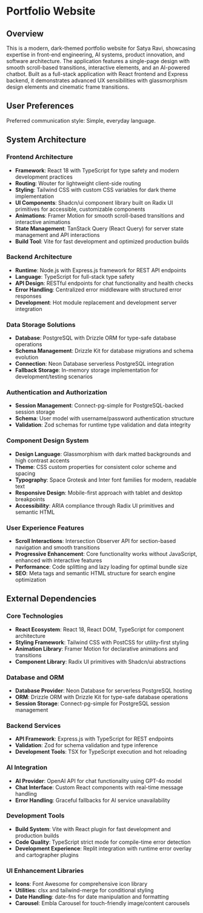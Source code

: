 # Portfolio Website

## Overview

This is a modern, dark-themed portfolio website for Satya Ravi, showcasing expertise in front-end engineering, AI systems, product innovation, and software architecture. The application features a single-page design with smooth scroll-based transitions, interactive elements, and an AI-powered chatbot. Built as a full-stack application with React frontend and Express backend, it demonstrates advanced UX sensibilities with glassmorphism design elements and cinematic frame transitions.

## User Preferences

Preferred communication style: Simple, everyday language.

## System Architecture

### Frontend Architecture
- **Framework**: React 18 with TypeScript for type safety and modern development practices
- **Routing**: Wouter for lightweight client-side routing
- **Styling**: Tailwind CSS with custom CSS variables for dark theme implementation
- **UI Components**: Shadcn/ui component library built on Radix UI primitives for accessible, customizable components
- **Animations**: Framer Motion for smooth scroll-based transitions and interactive animations
- **State Management**: TanStack Query (React Query) for server state management and API interactions
- **Build Tool**: Vite for fast development and optimized production builds

### Backend Architecture
- **Runtime**: Node.js with Express.js framework for REST API endpoints
- **Language**: TypeScript for full-stack type safety
- **API Design**: RESTful endpoints for chat functionality and health checks
- **Error Handling**: Centralized error middleware with structured error responses
- **Development**: Hot module replacement and development server integration

### Data Storage Solutions
- **Database**: PostgreSQL with Drizzle ORM for type-safe database operations
- **Schema Management**: Drizzle Kit for database migrations and schema evolution
- **Connection**: Neon Database serverless PostgreSQL integration
- **Fallback Storage**: In-memory storage implementation for development/testing scenarios

### Authentication and Authorization
- **Session Management**: Connect-pg-simple for PostgreSQL-backed session storage
- **Schema**: User model with username/password authentication structure
- **Validation**: Zod schemas for runtime type validation and data integrity

### Component Design System
- **Design Language**: Glassmorphism with dark matted backgrounds and high contrast accents
- **Theme**: CSS custom properties for consistent color scheme and spacing
- **Typography**: Space Grotesk and Inter font families for modern, readable text
- **Responsive Design**: Mobile-first approach with tablet and desktop breakpoints
- **Accessibility**: ARIA compliance through Radix UI primitives and semantic HTML

### User Experience Features
- **Scroll Interactions**: Intersection Observer API for section-based navigation and smooth transitions
- **Progressive Enhancement**: Core functionality works without JavaScript, enhanced with interactive features
- **Performance**: Code splitting and lazy loading for optimal bundle size
- **SEO**: Meta tags and semantic HTML structure for search engine optimization

## External Dependencies

### Core Technologies
- **React Ecosystem**: React 18, React DOM, TypeScript for component architecture
- **Styling Framework**: Tailwind CSS with PostCSS for utility-first styling
- **Animation Library**: Framer Motion for declarative animations and transitions
- **Component Library**: Radix UI primitives with Shadcn/ui abstractions

### Database and ORM
- **Database Provider**: Neon Database for serverless PostgreSQL hosting
- **ORM**: Drizzle ORM with Drizzle Kit for type-safe database operations
- **Session Storage**: Connect-pg-simple for PostgreSQL session management

### Backend Services
- **API Framework**: Express.js with TypeScript for REST endpoints
- **Validation**: Zod for schema validation and type inference
- **Development Tools**: TSX for TypeScript execution and hot reloading

### AI Integration
- **AI Provider**: OpenAI API for chat functionality using GPT-4o model
- **Chat Interface**: Custom React components with real-time message handling
- **Error Handling**: Graceful fallbacks for AI service unavailability

### Development Tools
- **Build System**: Vite with React plugin for fast development and production builds
- **Code Quality**: TypeScript strict mode for compile-time error detection
- **Development Experience**: Replit integration with runtime error overlay and cartographer plugins

### UI Enhancement Libraries
- **Icons**: Font Awesome for comprehensive icon library
- **Utilities**: clsx and tailwind-merge for conditional styling
- **Date Handling**: date-fns for date manipulation and formatting
- **Carousel**: Embla Carousel for touch-friendly image/content carousels